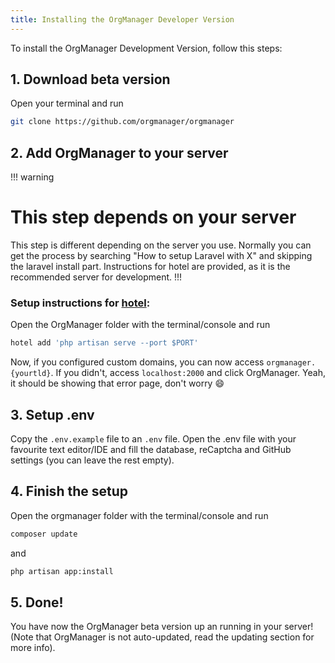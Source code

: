 ```yaml
---
title: Installing the OrgManager Developer Version
---
```


To install the OrgManager Development Version, follow this steps:

## 1. Download beta version

Open your terminal and run

``` bash
git clone https://github.com/orgmanager/orgmanager
```

## 2. Add OrgManager to your server

!!! warning
# This step depends on your server
This step is different depending on the server you use. Normally you can get the process by searching "How to setup Laravel with X" and skipping the laravel install part. Instructions for hotel are provided, as it is the recommended server for development.
!!!

### Setup instructions for [hotel](https://github.com/typicode/hotel):

Open the OrgManager folder with the terminal/console and run

``` bash
hotel add 'php artisan serve --port $PORT'
```

Now, if you configured custom domains, you can now access `orgmanager.{yourtld}`. If you didn't, access `localhost:2000` and click OrgManager. Yeah, it should be showing that error page, don't worry :smile:

## 3. Setup .env

Copy the `.env.example` file to an `.env` file. Open the .env file with your favourite text editor/IDE and fill the database, reCaptcha and GitHub settings (you can leave the rest empty).

## 4. Finish the setup
Open the orgmanager folder with the terminal/console and run

``` bash
composer update
```
and

``` bash
php artisan app:install
```

## 5. Done!
You have now the OrgManager beta version up an running in your server! (Note that OrgManager is not auto-updated, read the updating section for more info).
